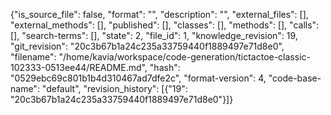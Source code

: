 {"is_source_file": false, "format": "", "description": "", "external_files": [], "external_methods": [], "published": [], "classes": [], "methods": [], "calls": [], "search-terms": [], "state": 2, "file_id": 1, "knowledge_revision": 19, "git_revision": "20c3b67b1a24c235a33759440f1889497e71d8e0", "filename": "/home/kavia/workspace/code-generation/tictactoe-classic-102333-0513ee44/README.md", "hash": "0529ebc69c801b1b4d310467ad7dfe2c", "format-version": 4, "code-base-name": "default", "revision_history": [{"19": "20c3b67b1a24c235a33759440f1889497e71d8e0"}]}